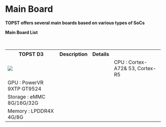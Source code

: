# Main Board

**TOPST offers several main boards based on various types of SoCs**

**Main Board List**  

<br/>

<table>
  <tr>
    <th>
      TOPST D3
    </th>
    <th>
      Description
    </th>
    <th>
      Details
    </th>
  </tr>
  <tr>
    <td colspan="4">
      <img src="https://github.com/topst-development/Documentation/assets/161264431/1ecaa305-ef35-4322-bc04-09a3e694ed90">
    <td>
      CPU : Cortex-A72& 53, Cortex-R5
    </td>
    <tr>
    <td>
      GPU : PowerVR 9XTP GT9524
    </td>
    </tr>
    <tr>
    <td>
      Storage : eMMC 8G/16G/32G
    </td>
    </tr>
    <tr>
    <td>
      Memory : LPDDR4X 4G/8G
    </td>
    </tr> 
    </td>
  </tr>
</table>
